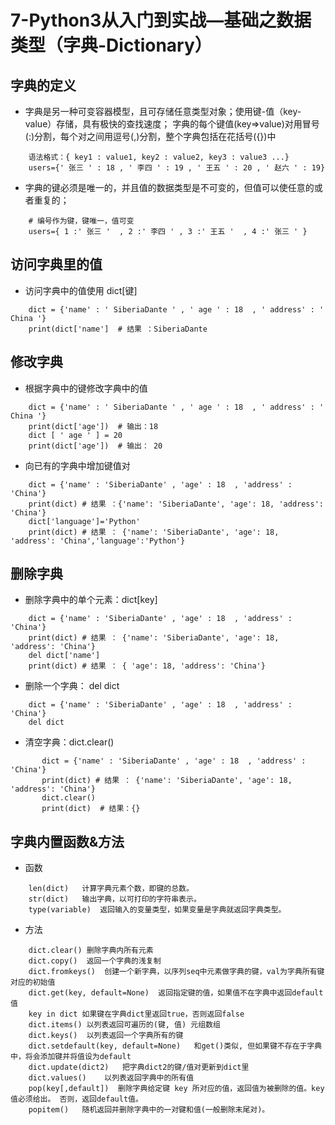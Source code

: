 # 7-Python3从入门到实战—基础之数据类型（字典-Dictionary）

## 字典的定义
* 字典是另一种可变容器模型，且可存储任意类型对象；使用键-值（key-value）存储，具有极快的查找速度；
字典的每个键值(key=>value)对用冒号(:)分割，每个对之间用逗号(,)分割，整个字典包括在花括号({})中
```
    语法格式：{ key1 : value1, key2 : value2, key3 : value3 ...}
    users={' 张三 ' : 18 , ' 李四 ' : 19 , ' 王五 ' : 20 , ' 赵六 ' : 19}
```
* 字典的键必须是唯一的，并且值的数据类型是不可变的，但值可以使任意的或者重复的；
```
    # 编号作为键，键唯一，值可变
    users={ 1 :' 张三 '  , 2 :' 李四 ' , 3 :' 王五 '  , 4 :' 张三 ' }
```

## 访问字典里的值
* 访问字典中的值使用 dict[键]
```
    dict = {'name' : ' SiberiaDante ' , ' age ' : 18  , ' address' : ' China '}
    print(dict['name']  # 结果 ：SiberiaDante
```

## 修改字典
* 根据字典中的键修改字典中的值
```
    dict = {'name' : ' SiberiaDante ' , ' age ' : 18  , ' address' : ' China '}
    print(dict['age'])  # 输出：18
    dict [ ' age ' ] = 20
    print(dict['age'])  # 输出： 20
```
* 向已有的字典中增加键值对
```
    dict = {'name' : 'SiberiaDante' , 'age' : 18  , 'address' : 'China'}
    print(dict) # 结果 ：{'name': 'SiberiaDante', 'age': 18, 'address': 'China'}
    dict['language']='Python'
    print(dict) # 结果 ： {'name': 'SiberiaDante', 'age': 18, 'address': 'China','language':'Python'}
```

## 删除字典
* 删除字典中的单个元素：dict[key]
```
    dict = {'name' : 'SiberiaDante' , 'age' : 18  , 'address' : 'China'}
    print(dict) # 结果 ： {'name': 'SiberiaDante', 'age': 18, 'address': 'China'}
    del dict['name']
    print(dict) # 结果 ： { 'age': 18, 'address': 'China'}
```
* 删除一个字典： del dict
```
    dict = {'name' : 'SiberiaDante' , 'age' : 18  , 'address' : 'China'}
    del dict
```
* 清空字典：dict.clear()
```
       dict = {'name' : 'SiberiaDante' , 'age' : 18  , 'address' : 'China'}
       print(dict) # 结果 ： {'name': 'SiberiaDante', 'age': 18, 'address': 'China'}
       dict.clear() 
       print(dict)  # 结果：{}
```
## 字典内置函数&方法
* 函数
```
    len(dict)   计算字典元素个数，即键的总数。	
    str(dict)   输出字典，以可打印的字符串表示。	
    type(variable)  返回输入的变量类型，如果变量是字典就返回字典类型。
```
* 方法
```
    dict.clear() 删除字典内所有元素
    dict.copy()  返回一个字典的浅复制
    dict.fromkeys()  创建一个新字典，以序列seq中元素做字典的键，val为字典所有键对应的初始值
    dict.get(key, default=None)  返回指定键的值，如果值不在字典中返回default值
    key in dict 如果键在字典dict里返回true，否则返回false
    dict.items() 以列表返回可遍历的(键, 值) 元组数组
    dict.keys()  以列表返回一个字典所有的键
    dict.setdefault(key, default=None)   和get()类似, 但如果键不存在于字典中，将会添加键并将值设为default
    dict.update(dict2)   把字典dict2的键/值对更新到dict里
    dict.values()    以列表返回字典中的所有值
    pop(key[,default])  删除字典给定键 key 所对应的值，返回值为被删除的值。key值必须给出。 否则，返回default值。
    popitem()   随机返回并删除字典中的一对键和值(一般删除末尾对)。
```